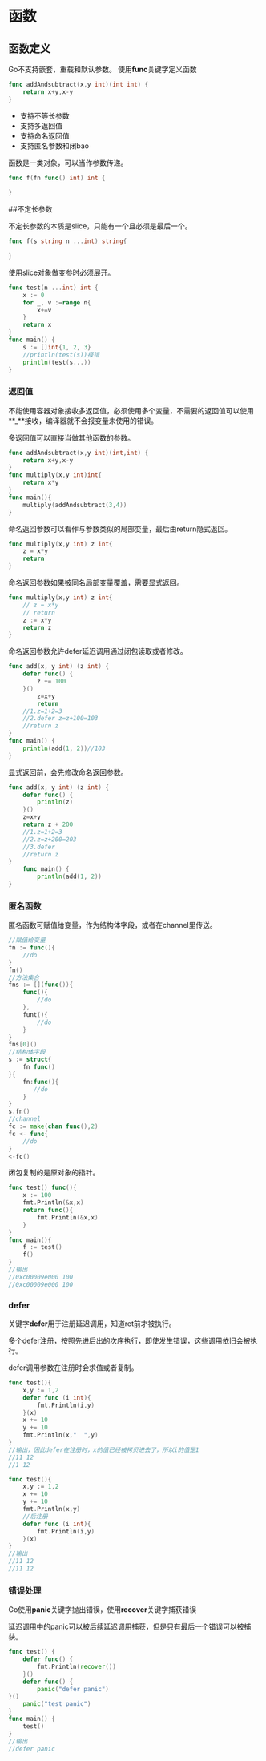 # 函数

## 函数定义

Go不支持嵌套，重载和默认参数。
使用**func**关键字定义函数

```go
func addAndsubtract(x,y int)(int int) {
	return x+y,x-y
}
```
- 支持不等长参数
- 支持多返回值
- 支持命名返回值
- 支持匿名参数和闭bao

函数是一类对象，可以当作参数传递。

```go
func f(fn func() int) int {
    
}
```

##不定长参数

不定长参数的本质是slice，只能有一个且必须是最后一个。

```go
func f(s string n ...int) string{
    
}
```

使用slice对象做变参时必须展开。

```go
func test(n ...int) int {
	x := 0
	for _, v :=range n{
		x+=v
	}
	return x
}
func main() {
	s := []int{1, 2, 3}
    //println(test(s))报错
	println(test(s...))
}
```

### 返回值

不能使用容器对象接收多返回值，必须使用多个变量，不需要的返回值可以使用**_**接收，编译器就不会报变量未使用的错误。

多返回值可以直接当做其他函数的参数。

```go
func addAndsubtract(x,y int)(int,int) {
	return x+y,x-y
}
func multiply(x,y int)int{
    return x*y
}
func main(){
    multiply(addAndsubtract(3,4))
}
```

命名返回参数可以看作与参数类似的局部变量，最后由return隐式返回。

```go
func multiply(x,y int) z int{
    z = x*y
    return 
}
```

命名返回参数如果被同名局部变量覆盖，需要显式返回。

```go
func multiply(x,y int) z int{
    // z = x*y
    // return
    z := x*y
    return z
}
```

命名返回参数允许defer延迟调用通过闭包读取或者修改。

```go
func add(x, y int) (z int) {
    defer func() {
        z += 100 
    }()
        z=x+y 
        return 
    //1.z=1+2=3
    //2.defer z=z+100=103
    //return z
}
func main() {
    println(add(1, 2))//103
}
```

显式返回前，会先修改命名返回参数。

```go
func add(x, y int) (z int) {
    defer func() {
    	println(z)
    }()
    z=x+y 
    return z + 200
    //1.z=1+2=3
    //2.z=z+200=203
    //3.defer
    //return z
}
    func main() {
        println(add(1, 2))
}
```

### 匿名函数

匿名函数可赋值给变量，作为结构体字段，或者在channel里传送。

```go
//赋值给变量
fn := func(){
    //do
}
fn()
//方法集合
fns := [](func()){
    func(){
        //do
    },
    funt(){
        //do
    }
}
fns[0]()
//结构体字段
s := struct{
    fn func()
}{
    fn:func(){
       //do
    }
}
s.fn()
//channel
fc := make(chan func(),2)
fc <- func{
    //do
}
<-fc()
```

闭包复制的是原对象的指针。

```go
func test() func(){
    x := 100
    fmt.Println(&x,x)
    return func(){
        fmt.Println(&x,x)
    }
}
func main(){
    f := test()
    f()
}
//输出
//0xc00009e000 100
//0xc00009e000 100
```

### defer

关键字**defer**用于注册延迟调用，知道ret前才被执行。

多个defer注册，按照先进后出的次序执行，即使发生错误，这些调用依旧会被执行。

defer调用参数在注册时会求值或者复制。

```go
func test(){
    x,y := 1,2
    defer func (i int){
        fmt.Println(i,y)
    }(x)
    x += 10
    y += 10
    fmt.Println(x,"  ",y)
}
//输出，因此defer在注册时，x的值已经被拷贝进去了，所以i的值是1
//11 12
//1 12
```

```go
func test(){
	x,y := 1,2
	x += 10
	y += 10
	fmt.Println(x,y)
    //后注册
	defer func (i int){
		fmt.Println(i,y)
	}(x)
}
//输出
//11 12
//11 12
```

### 错误处理

Go使用**panic**关键字抛出错误，使用**recover**关键字捕获错误

延迟调用中的panic可以被后续延迟调用捕获，但是只有最后一个错误可以被捕获。

```go
func test() {
    defer func() {
        fmt.Println(recover())
    }()
    defer func() {
        panic("defer panic")
}()
    panic("test panic")
}
func main() {
    test()
}
//输出
//defer panic
```



